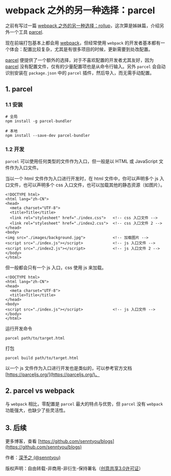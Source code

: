 # webpack 之外的另一种选择：parcel

之前有写过一篇 [webpack 之外的另一种选择：rollup](../advanced/15.md)，这次算是姊妹篇，介绍另外一个工具 [parcel](https://github.com/parcel-bundler/parcel).

现在前端打包基本上都会用 [webpack](https://github.com/webpack/webpack)，但经常使用 `webpack` 的开发者基本都有一个体会：配置比较复杂，尤其是有很多项目的时候，更新需要到处改配置。

[parcel](https://github.com/parcel-bundler/parcel) 便提供了一个额外的选择，对于不喜欢配置的开发者尤其友好，因为 [parcel](https://github.com/parcel-bundler/parcel) 没有配置文件，仅有的少量配置项也是从命令行输入。另外 `parcel` 会自动识别安装在 `package.json` 中的 `parcel` 插件，然后导入，而无需手动配置。

## 1. parcel

### 1.1 安装

```
# 全局
npm install -g parcel-bundler

# 本地
npm install --save-dev parcel-bundler
```

### 1.2 开发

`parcel` 可以使用任何类型的文件作为入口，但一般是以 HTML 或 JavaScript 文件作为入口文件。

当以一个 html 文件作为入口进行开发时，在 html 文件中，你可以声明多个 js 入口文件，也可以声明多个 css 入口文件，也可以加载其他的静态资源（如图片）。 

```
<!DOCTYPE html>
<html lang="zh-CN">
<head>
  <meta charset="UTF-8">
  <title>Title</title>
  <link rel="stylesheet" href="./index.css">   <!-- css 入口文件 -->
  <link rel="stylesheet" href="./index2.css">  <!-- css 入口文件 2 -->
</head>
<body>
<img src="./images/background.jpg">            <!-- 加载图片 -->
<script src="./index.js"></script>             <!-- js 入口文件 -->
<script src="./index2.js"></script>            <!-- js 入口文件 2 -->
</body>
</html>
```

但一般都会只有一个 js 入口，css 使用 js 来加载。

```
<!DOCTYPE html>
<html lang="zh-CN">
<head>
  <meta charset="UTF-8">
  <title>Title</title>
</head>
<body>
<script src="./index.js"></script>             <!-- js 入口文件 -->
</body>
</html>
```

运行开发命令

```
parcel path/to/target.html
```

打包

```
parcel build path/to/target.html
```

以一个 js 文件作为入口进行开发也是类似的，可以参考官方文档 [https://parceljs.org/](https://parceljs.org/)。 

## 2. parcel vs webpack

与 `webpack` 相比，零配置是 `parcel` 最大的特点与优势，但 `parcel` 没有 `webpack` 功能强大，也缺少了些灵活性。 

## 3. 后续

更多博客，查看 [https://github.com/senntyou/blogs](https://github.com/senntyou/blogs)

作者：[深予之 (@senntyou)](https://github.com/senntyou)

版权声明：自由转载-非商用-非衍生-保持署名（[创意共享3.0许可证](https://creativecommons.org/licenses/by-nc-nd/3.0/deed.zh)）
